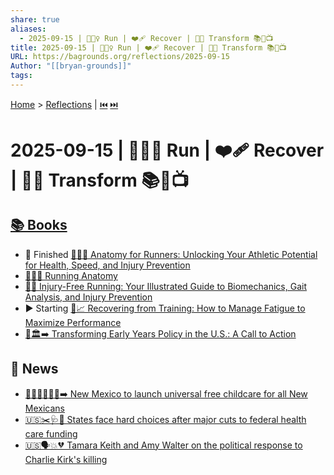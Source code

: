 ```yaml
---
share: true
aliases:
  - 2025-09-15 | 🏃🏼‍♀️ Run | ❤️‍🩹 Recover | 👶🏼 Transform 📚📰📺
title: 2025-09-15 | 🏃🏼‍♀️ Run | ❤️‍🩹 Recover | 👶🏼 Transform 📚📰📺
URL: https://bagrounds.org/reflections/2025-09-15
Author: "[[bryan-grounds]]"
tags:
---
```

[Home](../index.md) > [Reflections](./index.md) | [⏮️](./2025-09-14.md) [⏭️](./2025-09-16.md)  
# 2025-09-15 | 🏃🏼‍♀️ Run | ❤️‍🩹 Recover | 👶🏼 Transform 📚📰📺  
## [📚 Books](../books/index.md)  
- 🏁 Finished [🏃‍♀️🦴 Anatomy for Runners: Unlocking Your Athletic Potential for Health, Speed, and Injury Prevention](../books/anatomy-for-runners-unlocking-your-athletic-potential-for-health-speed-and-injury-prevention.md)  
- [🏃‍♂️🦴 Running Anatomy](../books/running-anatomy.md)  
- [🏃🤕 Injury-Free Running: Your Illustrated Guide to Biomechanics, Gait Analysis, and Injury Prevention](../books/injury-free-running-your-illustrated-guide-to-biomechanics-gait-analysis-and-injury-prevention.md)  
- ▶️ Starting [🤕📈 Recovering from Training: How to Manage Fatigue to Maximize Performance](../books/recovering-from-training-how-to-manage-fatigue-to-maximize-performance.md)  
- [👶🏛️➡️ Transforming Early Years Policy in the U.S.: A Call to Action](../books/transforming-early-years-policy-in-the-us-a-call-to-action.md)  
  
## 📰 News  
- [👶🧑‍👩‍👧‍👦💲➡️ New Mexico to launch universal free childcare for all New Mexicans](../videos/new-mexico-to-launch-universal-free-childcare-for-all-new-mexicans.md)  
- [🇺🇸✂️🩺🤕 States face hard choices after major cuts to federal health care funding](../videos/states-face-hard-choices-after-major-cuts-to-federal-health-care-funding.md)  
- [🇺🇸🗣️💥💔 Tamara Keith and Amy Walter on the political response to Charlie Kirk's killing](../videos/tamara-keith-and-amy-walter-on-the-political-response-to-charlie-kirks-killing.md)